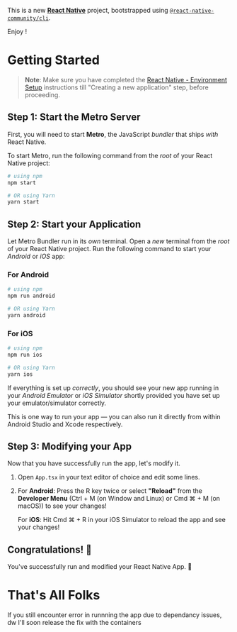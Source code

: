 This is a new [**React Native**](https://reactnative.dev) project, bootstrapped using [`@react-native-community/cli`](https://github.com/react-native-community/cli).

Enjoy !

# Getting Started

>**Note**: Make sure you have completed the [React Native - Environment Setup](https://reactnative.dev/docs/environment-setup) instructions till "Creating a new application" step, before proceeding.

## Step 1: Start the Metro Server

First, you will need to start **Metro**, the JavaScript _bundler_ that ships _with_ React Native.

To start Metro, run the following command from the _root_ of your React Native project:

```bash
# using npm
npm start

# OR using Yarn
yarn start
```

## Step 2: Start your Application

Let Metro Bundler run in its _own_ terminal. Open a _new_ terminal from the _root_ of your React Native project. Run the following command to start your _Android_ or _iOS_ app:

### For Android

```bash
# using npm
npm run android

# OR using Yarn
yarn android
```

### For iOS

```bash
# using npm
npm run ios

# OR using Yarn
yarn ios
```

If everything is set up _correctly_, you should see your new app running in your _Android Emulator_ or _iOS Simulator_ shortly provided you have set up your emulator/simulator correctly.

This is one way to run your app — you can also run it directly from within Android Studio and Xcode respectively.

## Step 3: Modifying your App

Now that you have successfully run the app, let's modify it.

1. Open `App.tsx` in your text editor of choice and edit some lines.
2. For **Android**: Press the R key twice or select **"Reload"** from the **Developer Menu** (Ctrl + M (on Window and Linux) or Cmd ⌘ + M (on macOS)) to see your changes!

   For **iOS**: Hit Cmd ⌘ + R in your iOS Simulator to reload the app and see your changes!

## Congratulations! :tada:

You've successfully run and modified your React Native App. :partying_face:




# That's All Folks
If you still encounter error in runnning the app due to dependancy issues, dw I'll soon release the fix with the containers
